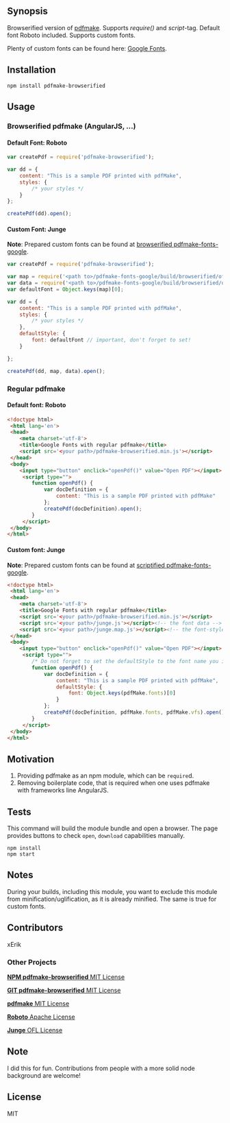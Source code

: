 
## Synopsis

Browserified version of [pdfmake](http://pdfmake.org/). Supports *require()* and *script*-tag. Default font Roboto included. Supports custom fonts.

Plenty of custom fonts can be found here: [Google Fonts](https://github.com/xErik/pdfmake-fonts-google/tree/master/build).

## Installation
```console
npm install pdfmake-browserified
```

## Usage

### Browserified pdfmake (AngularJS, ...)

#### Default Font: Roboto

```javascript
var createPdf = require('pdfmake-browserified');

var dd = {
	content: "This is a sample PDF printed with pdfMake",
	styles: {
		/* your styles */
	}
};

createPdf(dd).open();
```

#### Custom Font: Junge

**Note**: Prepared custom fonts can be found at [browserified pdfmake-fonts-google](https://github.com/xErik/pdfmake-fonts-google/tree/master/build/browserified).

```javascript
var createPdf = require('pdfmake-browserified');

var map = require('<path to>/pdfmake-fonts-google/build/browserified/ofl/junge.map.js'); // font style mapping
var data = require('<path to>/pdfmake-fonts-google/build/browserified/ofl/junge.js'); // font data
var defaultFont = Object.keys(map)[0];

var dd = {
	content: "This is a sample PDF printed with pdfMake",
	styles: {
		/* your styles */
	},
	defaultStyle: {
		font: defaultFont // important, don't forget to set!
	}

};

createPdf(dd, map, data).open();
```

### Regular pdfmake

#### Default font: Roboto

```html
<!doctype html>
 <html lang='en'>
 <head>
 	<meta charset='utf-8'>
 	<title>Google Fonts with regular pdfmake</title>
 	<script src='<your path>/pdfmake-browserified.min.js'></script>
 </head>
 <body>
    <input type="button" onclick="openPdf()" value="Open PDF"></input>
     <script type="">
        function openPdf() {
            var docDefinition = {
                content: "This is a sample PDF printed with pdfMake"
            };
            createPdf(docDefinition).open();
        }
     </script>
 </body>
</html>

```


####  Custom font: Junge

**Note**: Prepared custom fonts can be found at [scriptified pdfmake-fonts-google](https://github.com/xErik/pdfmake-fonts-google/tree/master/build/script).

```html
<!doctype html>
 <html lang='en'>
 <head>
 	<meta charset='utf-8'>
 	<title>Google Fonts with regular pdfmake</title>
 	<script src='<your path>/pdfmake-browserified.min.js'></script>
 	<script src='<your path>/junge.js'></script><!-- the font data -->
 	<script src='<your path>/junge.map.js'></script><!-- the font-style mapping -->
 </head>
 <body>
    <input type="button" onclick="openPdf()" value="Open PDF"></input>
     <script type="">
        /* Do not forget to set the defaultStyle to the font name you included above */
        function openPdf() {
            var docDefinition = {
                content: "This is a sample PDF printed with pdfMake",
                defaultStyle: {
            		font: Object.keys(pdfMake.fonts)[0]
            	}
            };
            createPdf(docDefinition, pdfMake.fonts, pdfMake.vfs).open();
        }
     </script>
 </body>
</html>
```

## Motivation

1. Providing pdfmake as an npm module, which can be `require`d.
2. Removing boilerplate code, that is required when one uses pdfmake with frameworks line AngularJS.

## Tests

This command will build the module bundle and open a browser. The page provides buttons to check `open`, `download` capabilities manually.
```
npm install
npm start
```

## Notes

During your builds, including this module, you want to exclude this module from minification/uglification, as it is already minified. The same is true for custom fonts.

## Contributors

xErik

### Other Projects

[**NPM pdfmake-browserified** MIT License](https://www.npmjs.com/package/pdfmake-browserified)

[**GIT pdfmake-browserified** MIT License](https://github.com/xErik/pdfmake-browserified)

[**pdfmake** MIT License](http://pdfmake.org/)

[**Roboto** Apache License](https://www.google.com/fonts/specimen/Roboto)

[**Junge** OFL License](https://www.google.com/fonts/specimen/Junge)

## Note

I did this for fun. Contributions from people with a more solid node background are welcome!

## License

MIT
